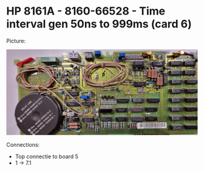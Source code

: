 # HP 8161A - 8160-66528 - Time interval gen 50ns to 999ms (card 6)

Picture:

![](6-66528.jpg)

Connections:

- Top connectie to board 5
- 1 → 7.1
